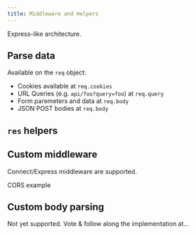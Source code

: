 ```yaml
---
title: Middleware and Helpers
---
```


Express-like architecture.

## Parse data

Available on the `req` object:

- Cookies available at `req.cookies`
- URL Queries (e.g. `api/foo?query=foo`) at `req.query`
- Form paremeters and data at `req.body`
- JSON POST bodies at `req.body`

## `res` helpers

## Custom middleware

Connect/Express middleware are supported.

CORS example

## Custom body parsing

Not yet supported. Vote & follow along the implementation at...
